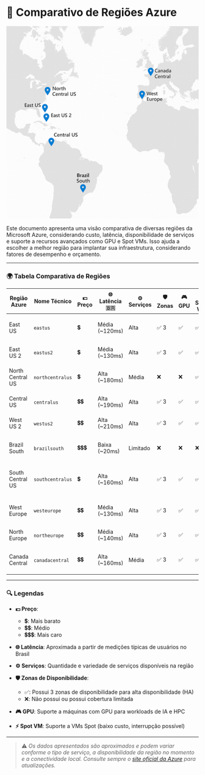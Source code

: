 # 📘 Comparativo de Regiões Azure

![Mapa das Regiões Azure](./mapa_Azure.png)

Este documento apresenta uma visão comparativa de diversas regiões da Microsoft Azure, considerando custo, latência, disponibilidade de serviços e suporte a recursos avançados como GPU e Spot VMs. Isso ajuda a escolher a melhor região para implantar sua infraestrutura, considerando fatores de desempenho e orçamento.

---

### 🌍 Tabela Comparativa de Regiões

| Região Azure        | Nome Técnico       | 💵 Preço | 🌐 Latência 🇧🇷 | ⚙️ Serviços | 🛡️ Zonas | 🎮 GPU | ⚡ Spot VM | 📝 Observações |
|---------------------|--------------------|----------|-----------------|--------------|-----------|--------|------------|----------------|
| East US             | `eastus`           | 💲       | Média (~120ms)  | Alta         | ✅ 3       | ✅     | ✅          | Região densa e com suporte amplo |
| East US 2           | `eastus2`          | 💲       | Média (~130ms)  | Alta         | ✅ 3       | ✅     | ✅          | Excelente para HA no Leste |
| North Central US    | `northcentralus`   | 💲       | Alta (~180ms)   | Média        | ❌         | ❌     | ✅          | Custo baixo, mas menos recursos modernos |
| Central US          | `centralus`        | 💲💲     | Alta (~190ms)   | Alta         | ✅ 3       | ✅     | ✅          | Uma das regiões mais resilientes |
| West US 2           | `westus2`          | 💲💲     | Alta (~210ms)   | Alta         | ✅ 3       | ✅     | ✅          | Substitui a obsoleta `westus` |
| Brazil South        | `brazilsouth`      | 💲💲💲   | Baixa (~20ms)   | Limitado     | ❌         | ❌     | ❌          | Mais próxima, mas com suporte restrito |
| South Central US    | `southcentralus`   | 💲       | Alta (~160ms)   | Alta         | ✅ 3       | ✅     | ✅          | Excelente para balancear custo e latência |
| West Europe         | `westeurope`       | 💲💲     | Média (~130ms)  | Alta         | ✅ 3       | ✅     | ✅          | Forte integração com zonas da Europa |
| North Europe        | `northeurope`      | 💲💲     | Média (~140ms)  | Alta         | ✅ 3       | ✅     | ✅          | Fallback natural de West Europe |
| Canada Central      | `canadacentral`    | 💲💲     | Alta (~160ms)   | Média        | ✅ 3       | ✅     | ✅          | Alternativa viável com boa oferta de serviços |

---

### 🔍 Legendas

- **💵 Preço**:
  - 💲: Mais barato
  - 💲💲: Médio
  - 💲💲💲: Mais caro

- **🌐 Latência**: Aproximada a partir de medições típicas de usuários no Brasil
- **⚙️ Serviços**: Quantidade e variedade de serviços disponíveis na região
- **🛡️ Zonas de Disponibilidade**:
  - ✅: Possui 3 zonas de disponibilidade para alta disponibilidade (HA)
  - ❌: Não possui ou possui cobertura limitada
- **🎮 GPU**: Suporte a máquinas com GPU para workloads de IA e HPC
- **⚡ Spot VM**: Suporte a VMs Spot (baixo custo, interrupção possível)

---

> ⚠️ *Os dados apresentados são aproximados e podem variar conforme o tipo de serviço, a disponibilidade da região no momento e a conectividade local. Consulte sempre o [site oficial da Azure](https://azure.microsoft.com/pt-br/global-infrastructure/geographies/) para atualizações.*
